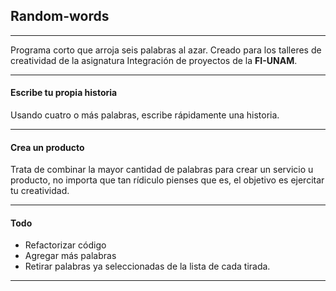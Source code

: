 ## Random-words

---
Programa corto que arroja seis palabras al azar. Creado para los talleres de creatividad de la asignatura Integración de proyectos de la **FI-UNAM**.

---
#### Escribe tu propia historia

Usando cuatro o más palabras, escribe rápidamente una historia.

---
#### Crea un producto

Trata de combinar la mayor cantidad de palabras para crear un servicio u producto, no importa que tan rídiculo pienses que es, el objetivo es ejercitar tu creatividad.

---
#### Todo

- Refactorizar código
- Agregar más palabras
- Retirar palabras ya seleccionadas de la lista de cada tirada. 

---